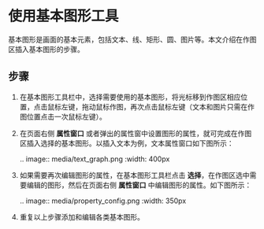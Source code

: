 # 使用基本图形工具

基本图形是画面的基本元素，包括文本、线、矩形、圆、图片等。本文介绍在作图区插入基本图形的步骤。

## 步骤

1. 在基本图形工具栏中，选择需要使用的基本图形，将光标移到作图区相应位置，点击鼠标左键，拖动鼠标作图，再次点击鼠标左键（文本和图片只需在作图位置点击一次鼠标左键）。

2. 在页面右侧 **属性窗口** 或者弹出的属性窗中设置图形的属性，就可完成在作图区插入选择的基本图形。以插入文本为例，文本属性窗口如下图所示：

   .. image:: media/text_graph.png
      :width: 400px

3. 如果需要再次编辑图形的属性，在基本图形工具栏点击 **选择**，在作图区选中需要编辑的图形，然后在页面右侧 **属性窗口** 中编辑图形的属性。如下图所示：

   .. image:: media/property_config.png
      :width: 350px

4. 重复以上步骤添加和编辑各类基本图形。
